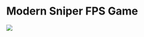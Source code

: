 # Modern Sniper FPS Game
![](https://user-images.githubusercontent.com/100570361/209440806-60bc7dfe-131c-4c15-a212-86cc24de8ed3.png)
